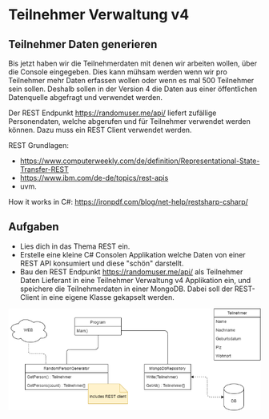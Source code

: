 # Teilnehmer Verwaltung v4

## Teilnehmer Daten generieren
Bis jetzt haben wir die Teilnehmerdaten mit denen wir arbeiten wollen, über die Console eingegeben. Dies kann mühsam werden wenn wir pro Teilnehmer mehr Daten erfassen wollen oder wenn es mal 500 Teilnehmer sein sollen.
Deshalb sollen in der Version 4 die Daten aus einer öffentlichen Datenquelle abgefragt und verwendet werden.

Der REST Endpunkt https://randomuser.me/api/ liefert zufällige Personendaten, welche abgerufen und für Teilnehmer verwendet werden können. Dazu muss ein REST Client verwendet werden.

REST Grundlagen: 
- https://www.computerweekly.com/de/definition/Representational-State-Transfer-REST
- https://www.ibm.com/de-de/topics/rest-apis
- uvm.


How it works in C#: 
https://ironpdf.com/blog/net-help/restsharp-csharp/


## Aufgaben
- Lies dich in das Thema REST ein. 
- Erstelle eine kleine C# Consolen Applikation welche Daten von einer REST API konsumiert und diese "schön" darstellt.
- Bau den REST Endpunkt https://randomuser.me/api/ als Teilnehmer Daten Lieferant in eine Teilnehmer Verwaltung v4 Applikation ein,
  und speichere die Teilnehmerdaten in einer MongoDB. Dabei soll der REST-Client in eine eigene Klasse gekapselt werden.



![konzept](/doc/images/teilnehmerverwaltungV4-konzept.drawio.png)
